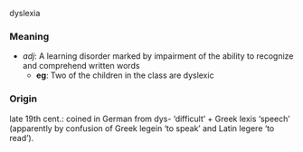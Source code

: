 dyslexia
### Meaning
+ _adj_: A learning disorder marked by impairment of the ability to recognize and comprehend written words
	+ __eg__: Two of the children in the class are dyslexic

### Origin

late 19th cent.: coined in German from dys- ‘difficult’ + Greek lexis ‘speech’ (apparently by confusion of Greek legein ‘to speak’ and Latin legere ‘to read’).
